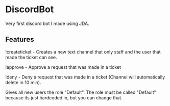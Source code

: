 # DiscordBot

Very first discord bot I made using JDA. 

## Features
!createticket - Creates a new text channel that only staff and the user that made the ticket can see.

!approve - Approve a request that was made in a ticket

!deny - Deny a request that was made in a ticket (Channel will automatically delete in 10 min).

Gives all new users the role "Default". The role must be called "Default" because its just hardcoded in, 
but you can change that.

